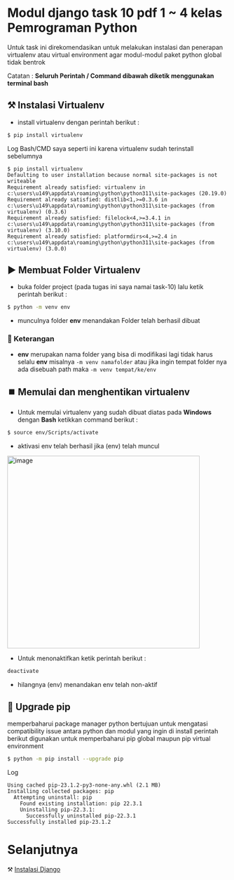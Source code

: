 # Modul django task 10 pdf 1 ~ 4 kelas Pemrograman Python
Untuk task ini direkomendasikan untuk melakukan instalasi dan penerapan virtualenv atau virtual environment agar modul-modul paket python global tidak bentrok

Catatan : **Seluruh Perintah / Command dibawah diketik menggunakan terminal bash**
## ⚒️ Instalasi Virtualenv
- install virtualenv dengan perintah berikut : 
```bash
$ pip install virtualenv
```
Log Bash/CMD saya seperti ini karena virtualenv sudah terinstall sebelumnya
```
$ pip install virtualenv
Defaulting to user installation because normal site-packages is not writeable
Requirement already satisfied: virtualenv in c:\users\u149\appdata\roaming\python\python311\site-packages (20.19.0)
Requirement already satisfied: distlib<1,>=0.3.6 in c:\users\u149\appdata\roaming\python\python311\site-packages (from virtualenv) (0.3.6)
Requirement already satisfied: filelock<4,>=3.4.1 in c:\users\u149\appdata\roaming\python\python311\site-packages (from virtualenv) (3.10.0)
Requirement already satisfied: platformdirs<4,>=2.4 in c:\users\u149\appdata\roaming\python\python311\site-packages (from virtualenv) (3.0.0)
```
## ▶️ Membuat Folder Virtualenv
- buka folder project (pada tugas ini saya namai task-10) lalu ketik perintah berikut :
```bash
$ python -m venv env
```
- munculnya folder **env** menandakan Folder telah berhasil dibuat

### 📝 Keterangan 
* **env** merupakan nama folder yang bisa di modifikasi lagi tidak harus selalu **env** misalnya `-m venv namafolder` atau jika ingin tempat folder nya ada disebuah path
maka `-m venv tempat/ke/env`

## ⏹️ Memulai dan menghentikan virtualenv
- Untuk memulai virtualenv yang sudah dibuat diatas pada **Windows** dengan **Bash** ketikkan command berikut :
```bash
$ source env/Scripts/activate
```
- aktivasi env telah berhasil jika (env) telah muncul

<img width="439" alt="image" src="https://github.com/CheesePancake/KuliahPython/assets/92983457/4ea42eef-0f73-4c98-907e-0b6db3c506f1" align="center">

- Untuk menonaktifkan ketik perintah berikut :
```bash
deactivate
```
- hilangnya (env) menandakan env telah non-aktif

## 🐍 Upgrade pip
memperbaharui package manager python bertujuan untuk mengatasi compatibility issue antara python dan modul yang ingin di install
perintah berikut digunakan untuk memperbaharui pip global maupun pip virtual environment
```bash
$ python -m pip install --upgrade pip
```
Log
```
Using cached pip-23.1.2-py3-none-any.whl (2.1 MB)
Installing collected packages: pip
  Attempting uninstall: pip
    Found existing installation: pip 22.3.1
    Uninstalling pip-22.3.1:
      Successfully uninstalled pip-22.3.1
Successfully installed pip-23.1.2
```

# Selanjutnya
⚒️ [Instalasi Django](https://github.com/CheesePancake/KuliahPython/blob/main/task-10/DjangoInstall.md)

